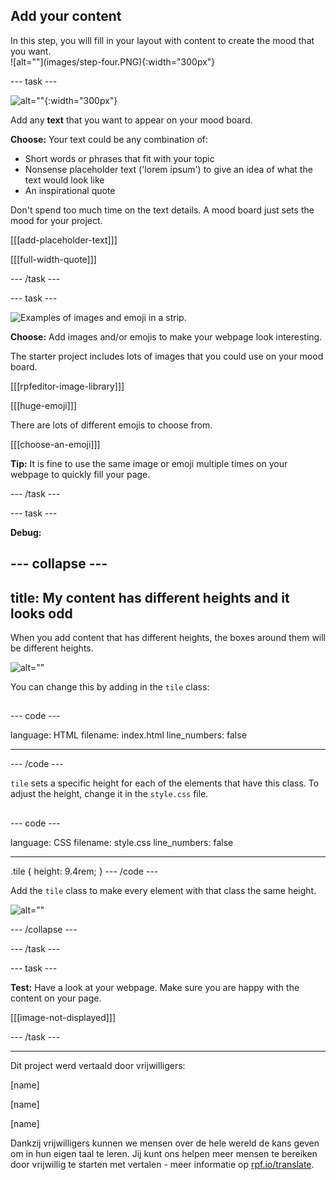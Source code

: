 ## Add your content

<div style="display: flex; flex-wrap: wrap">
<div style="flex-basis: 200px; flex-grow: 1; margin-right: 15px;">
In this step, you will fill in your layout with content to create the mood that you want. 
</div>
<div>
![alt=""](images/step-four.PNG){:width="300px"}
</div>
</div>

--- task ---

![alt=""](images/text-examples.png){:width="300px"}

Add any **text** that you want to appear on your mood board.

**Choose:** Your text could be any combination of:

- Short words or phrases that fit with your topic
- Nonsense placeholder text ('lorem ipsum') to give an idea of what the text would look like
- An inspirational quote

Don't spend too much time on the text details. A mood board just sets the mood for your project.

[[[add-placeholder-text]]]

[[[full-width-quote]]]

--- /task ---

--- task ---

![Examples of images and emoji in a strip.](images/image-emoji-strip.png)

**Choose:** Add images and/or emojis to make your webpage look interesting.

The starter project includes lots of images that you could use on your mood board.

[[[rpfeditor-image-library]]]

[[[huge-emoji]]]

There are lots of different emojis to choose from.

[[[choose-an-emoji]]]

**Tip:** It is fine to use the same image or emoji multiple times on your webpage to quickly fill your page.

--- /task ---

--- task ---

**Debug:**

--- collapse ---
---
title: My content has different heights and it looks odd
---

When you add content that has different heights, the boxes around them will be different heights.

![alt=""](images/different-heights.png)

You can change this by adding in the `tile` class:

##
--- code ---

language: HTML
filename: index.html
line_numbers: false

---

<div class="tile">
--- /code ---

`tile` sets a specific height for each of the elements that have this class. To adjust the height, change it in the `style.css` file.

##
--- code ---

language: CSS
filename: style.css
line_numbers: false

---

.tile {
height: 9.4rem;
}
--- /code ---

Add the `tile` class to make every element with that class the same height.

![alt=""](images/same-height.png)

--- /collapse ---

--- /task ---

--- task ---

**Test:** Have a look at your webpage. Make sure you are happy with the content on your page.

[[[image-not-displayed]]]

--- /task ---

***
Dit project werd vertaald door vrijwilligers:

[name]

[name]

[name]

Dankzij vrijwilligers kunnen we mensen over de hele wereld de kans geven om in hun eigen taal te leren. Jij kunt ons helpen meer mensen te bereiken door vrijwillig te starten met vertalen - meer informatie op [rpf.io/translate](https://rpf.io/translate).
